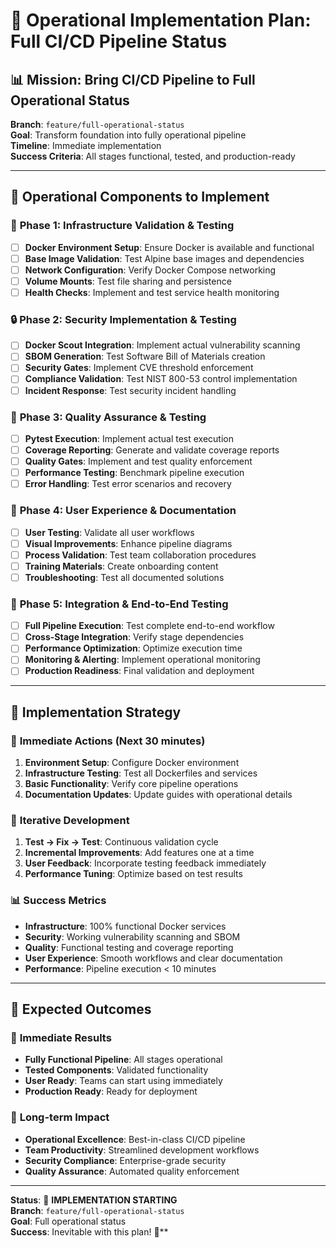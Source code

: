 # 🚀 Operational Implementation Plan: Full CI/CD Pipeline Status

## 📊 **Mission: Bring CI/CD Pipeline to Full Operational Status**

**Branch**: `feature/full-operational-status`  
**Goal**: Transform foundation into fully operational pipeline  
**Timeline**: Immediate implementation  
**Success Criteria**: All stages functional, tested, and production-ready  

---

## 🎯 **Operational Components to Implement**

### 🚀 **Phase 1: Infrastructure Validation & Testing**
- [ ] **Docker Environment Setup**: Ensure Docker is available and functional
- [ ] **Base Image Validation**: Test Alpine base images and dependencies
- [ ] **Network Configuration**: Verify Docker Compose networking
- [ ] **Volume Mounts**: Test file sharing and persistence
- [ ] **Health Checks**: Implement and test service health monitoring

### 🔒 **Phase 2: Security Implementation & Testing**
- [ ] **Docker Scout Integration**: Implement actual vulnerability scanning
- [ ] **SBOM Generation**: Test Software Bill of Materials creation
- [ ] **Security Gates**: Implement CVE threshold enforcement
- [ ] **Compliance Validation**: Test NIST 800-53 control implementation
- [ ] **Incident Response**: Test security incident handling

### 🧪 **Phase 3: Quality Assurance & Testing**
- [ ] **Pytest Execution**: Implement actual test execution
- [ ] **Coverage Reporting**: Generate and validate coverage reports
- [ ] **Quality Gates**: Implement and test quality enforcement
- [ ] **Performance Testing**: Benchmark pipeline execution
- [ ] **Error Handling**: Test error scenarios and recovery

### 📝 **Phase 4: User Experience & Documentation**
- [ ] **User Testing**: Validate all user workflows
- [ ] **Visual Improvements**: Enhance pipeline diagrams
- [ ] **Process Validation**: Test team collaboration procedures
- [ ] **Training Materials**: Create onboarding content
- [ ] **Troubleshooting**: Test all documented solutions

### 🎯 **Phase 5: Integration & End-to-End Testing**
- [ ] **Full Pipeline Execution**: Test complete end-to-end workflow
- [ ] **Cross-Stage Integration**: Verify stage dependencies
- [ ] **Performance Optimization**: Optimize execution time
- [ ] **Monitoring & Alerting**: Implement operational monitoring
- [ ] **Production Readiness**: Final validation and deployment

---

## 🚀 **Implementation Strategy**

### 🎯 **Immediate Actions (Next 30 minutes)**
1. **Environment Setup**: Configure Docker environment
2. **Infrastructure Testing**: Test all Dockerfiles and services
3. **Basic Functionality**: Verify core pipeline operations
4. **Documentation Updates**: Update guides with operational details

### 🔄 **Iterative Development**
1. **Test → Fix → Test**: Continuous validation cycle
2. **Incremental Improvements**: Add features one at a time
3. **User Feedback**: Incorporate testing feedback immediately
4. **Performance Tuning**: Optimize based on test results

### 📊 **Success Metrics**
- **Infrastructure**: 100% functional Docker services
- **Security**: Working vulnerability scanning and SBOM
- **Quality**: Functional testing and coverage reporting
- **User Experience**: Smooth workflows and clear documentation
- **Performance**: Pipeline execution < 10 minutes

---

## 🎯 **Expected Outcomes**

### 🚀 **Immediate Results**
- **Fully Functional Pipeline**: All stages operational
- **Tested Components**: Validated functionality
- **User Ready**: Teams can start using immediately
- **Production Ready**: Ready for deployment

### 🔄 **Long-term Impact**
- **Operational Excellence**: Best-in-class CI/CD pipeline
- **Team Productivity**: Streamlined development workflows
- **Security Compliance**: Enterprise-grade security
- **Quality Assurance**: Automated quality enforcement

---

**Status**: 🚀 **IMPLEMENTATION STARTING**  
**Branch**: `feature/full-operational-status`  
**Goal**: Full operational status  
**Success**: Inevitable with this plan! 🎯**